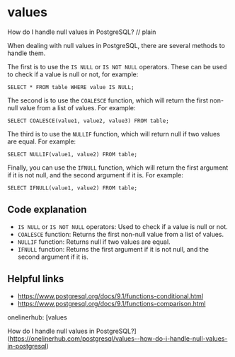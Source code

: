 # values

How do I handle null values in PostgreSQL?
// plain

When dealing with null values in PostgreSQL, there are several methods to handle them.

The first is to use the `IS NULL` or `IS NOT NULL` operators. These can be used to check if a value is null or not, for example:

```
SELECT * FROM table WHERE value IS NULL;
```

The second is to use the `COALESCE` function, which will return the first non-null value from a list of values. For example:

```
SELECT COALESCE(value1, value2, value3) FROM table;
```

The third is to use the `NULLIF` function, which will return null if two values are equal. For example:

```
SELECT NULLIF(value1, value2) FROM table;
```

Finally, you can use the `IFNULL` function, which will return the first argument if it is not null, and the second argument if it is. For example:

```
SELECT IFNULL(value1, value2) FROM table;
```

## Code explanation

- `IS NULL` or `IS NOT NULL` operators: Used to check if a value is null or not.
- `COALESCE` function: Returns the first non-null value from a list of values.
- `NULLIF` function: Returns null if two values are equal.
- `IFNULL` function: Returns the first argument if it is not null, and the second argument if it is.

## Helpful links
- https://www.postgresql.org/docs/9.1/functions-conditional.html
- https://www.postgresql.org/docs/9.1/functions-comparison.html

onelinerhub: [values

How do I handle null values in PostgreSQL?](https://onelinerhub.com/postgresql/values--how-do-i-handle-null-values-in-postgresql)